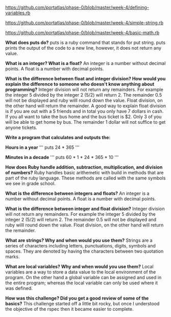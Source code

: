 
https://github.com/portatlas/phase-0/blob/master/week-4/defining-variables.rb

https://github.com/portatlas/phase-0/blob/master/week-4/simple-string.rb

https://github.com/portatlas/phase-0/blob/master/week-4/basic-math.rb

**What does puts do?**
puts is a ruby command that stands for put string. puts prints the output of the code to a new line, however, it does not return any value.

**What is an integer? What is a float?**
An integer is a number without decimal points. A float is a number with decimal points.

**What is the difference between float and integer division? How would you explain the difference to someone who doesn't know anything about programming?**
Integer division will not return any remainders. For example the integer 5 divided by the integer 2 (5/2) will return 2.  The remainder 0.5 will not be displayed and ruby willl round down the value. Float division, on the other hand will return the remainder.  A good way to explain float division is if you are out with a 5 friends and in total you only have 7 dollars in cash. If you all want to take the bus home and the bus ticket is $2. Only 3 of you will be able to get home by bus.  The remainder 1 dollar will not suffice to get anyone tickets.

**Write a program that calculates and outputs the:**

**Hours in a year**
'''
puts 24 * 365
'''

**Minutes in a decade**
'''
puts 60 * 1 * 24 * 365 * 10
'''

**How does Ruby handle addition, subtraction, multiplication, and division of numbers?**
Ruby handles basic arithemetic with build in methods that are part of the ruby language. These methods
are called with the same symbols we see in grade school.

**What is the difference between integers and floats?**
An integer is a number without decimal points. A float is a number with decimal points.

**What is the difference between integer and float division?**
Integer division will not return any remainders. For example the integer 5 divided by the integer 2 (5/2) will return 2.  The remainder 0.5 will not be displayed and ruby willl round down the value. Float division, on the other hand will return the remainder.

**What are strings? Why and when would you use them?**
Strings are a series of characters including letters, punctuations, digits, symbols and spaces. They
are denoted by having the characters between two quotation marks.

**What are local variables? Why and when would you use them?**
Local variables are a way to store a data value to the local environment of the program. On the other
hand a global variable can be assigned and used in the entire program; whereas the local variable
can only be used where it was defined.

**How was this challenge? Did you get a good review of some of the basics?**
This challenge started off a little bit rocky, but once I understood the objective of the rspec then it became easier to complete.



